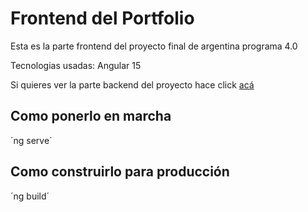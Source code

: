 # Frontend del Portfolio
Esta es la parte frontend del proyecto final de argentina programa 4.0

Tecnologias usadas: Angular 15

Si quieres ver la parte backend del proyecto hace click <a href="https://github.com/AngelesDev/Portfolio-Backend" target="_blank" rel="noopener noreferrer">acá</a>

## Como ponerlo en marcha

´ng serve´

## Como construirlo para producción

´ng build´
